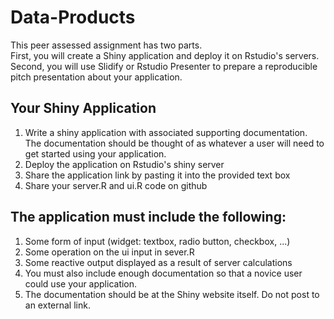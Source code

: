 # Data-Products

This peer assessed assignment has two parts.  
First, you will create a Shiny application and deploy it on Rstudio's servers.  
Second, you will use Slidify or Rstudio Presenter to prepare a reproducible pitch presentation about your application.

## Your Shiny Application

1) Write a shiny application with associated supporting documentation. The documentation should be thought of as whatever a user will need to get started using your application.  
2) Deploy the application on Rstudio's shiny server  
2) Share the application link by pasting it into the provided text box  
2) Share your server.R and ui.R code on github  

## The application must include the following:  

1) Some form of input (widget: textbox, radio button, checkbox, ...)
2) Some operation on the ui input in sever.R
3) Some reactive output displayed as a result of server calculations
4) You must also include enough documentation so that a novice user could use your application.
5) The documentation should be at the Shiny website itself. Do not post to an external link.
